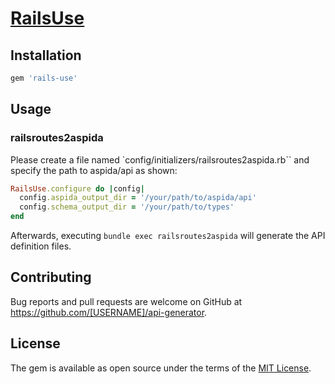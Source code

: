 # [RailsUse](https://github.com/shotay79/rails-use)

## Installation
```rb
gem 'rails-use'
```

## Usage
### railsroutes2aspida
Please create a file named `config/initializers/railsroutes2aspida.rb`` and specify the path to aspida/api as shown:
```ruby
RailsUse.configure do |config|
  config.aspida_output_dir = '/your/path/to/aspida/api'
  config.schema_output_dir = '/your/path/to/types'
end

```

Afterwards, executing `bundle exec railsroutes2aspida` will generate the API definition files.

## Contributing

Bug reports and pull requests are welcome on GitHub at https://github.com/[USERNAME]/api-generator.

## License

The gem is available as open source under the terms of the [MIT License](https://opensource.org/licenses/MIT).
